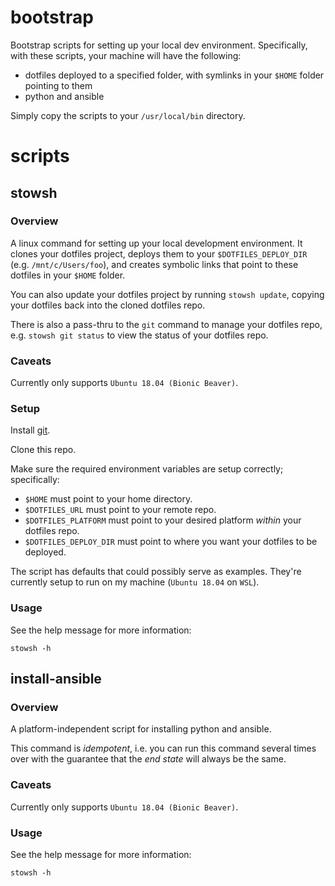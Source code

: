 # bootstrap

Bootstrap scripts for setting up your local dev environment. Specifically, with these scripts, your machine will have the following:

* dotfiles deployed to a specified folder, with symlinks in your `$HOME` folder pointing to them
* python and ansible

Simply copy the scripts to your `/usr/local/bin` directory.

# scripts

## stowsh

### Overview
A linux command for setting up your local development environment. It clones your dotfiles project, deploys them to your `$DOTFILES_DEPLOY_DIR` (e.g. `/mnt/c/Users/foo`), and creates symbolic links that point to these dotfiles in your `$HOME` folder.

You can also update your dotfiles project by running `stowsh update`, copying your dotfiles back into the cloned dotfiles repo.

There is also a pass-thru to the `git` command to manage your dotfiles repo, e.g. `stowsh git status` to view the status of your dotfiles repo.

### Caveats

Currently only supports `Ubuntu 18.04 (Bionic Beaver)`.

### Setup

Install [git](https://git-scm.com/book/en/v2/Getting-Started-Installing-Git).

Clone this repo.

Make sure the required environment variables are setup correctly; specifically:

* `$HOME` must point to your home directory.
* `$DOTFILES_URL` must point to your remote repo.
* `$DOTFILES_PLATFORM` must point to your desired platform _within_ your dotfiles repo.
* `$DOTFILES_DEPLOY_DIR` must point to where you want your dotfiles to be deployed.

The script has defaults that could possibly serve as examples. They're currently setup to run on my machine (`Ubuntu 18.04` on `WSL`).

### Usage
See the help message for more information:

```
stowsh -h
```

## install-ansible

### Overview

A platform-independent script for installing python and ansible.

This command is _idempotent_, i.e. you can run this command several times over with the guarantee that the _end state_ will always be the same.

### Caveats

Currently only supports `Ubuntu 18.04 (Bionic Beaver)`.

### Usage
See the help message for more information:

```
stowsh -h
```

